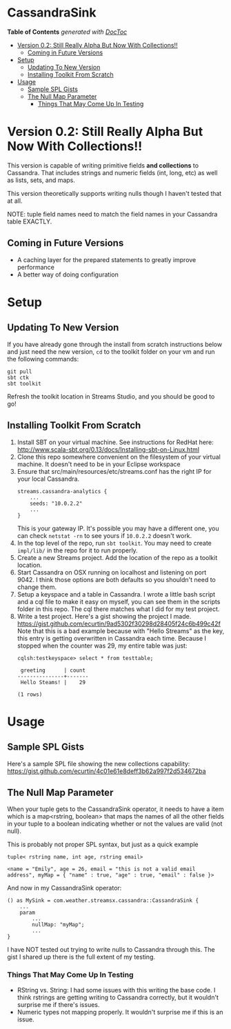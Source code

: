 # CassandraSink

<!-- START doctoc generated TOC please keep comment here to allow auto update -->
<!-- DON'T EDIT THIS SECTION, INSTEAD RE-RUN doctoc TO UPDATE -->
**Table of Contents**  *generated with [DocToc](https://github.com/thlorenz/doctoc)*

- [Version 0.2: Still Really Alpha But Now With Collections!!](#version-02-still-really-alpha-but-now-with-collections)
  - [Coming in Future Versions](#coming-in-future-versions)
- [Setup](#setup)
  - [Updating To New Version](#updating-to-new-version)
  - [Installing Toolkit From Scratch](#installing-toolkit-from-scratch)
- [Usage](#usage)
  - [Sample SPL Gists](#sample-spl-gists)
  - [The Null Map Parameter](#the-null-map-parameter)
    - [Things That May Come Up In Testing](#things-that-may-come-up-in-testing)

<!-- END doctoc generated TOC please keep comment here to allow auto update -->

# Version 0.2: Still Really Alpha But Now With Collections!!

This version is capable of writing primitive fields **and collections** to Cassandra.
That includes strings and numeric fields (int, long, etc) as well as lists, sets, and maps.

This version theoretically supports writing nulls though I haven't tested that at all.

NOTE: tuple field names need to match the field names in your Cassandra table EXACTLY. 

## Coming in Future Versions

- A caching layer for the prepared statements to greatly improve performance
- A better way of doing configuration

# Setup

## Updating To New Version

If you have already gone through the install from scratch instructions below and just need the new version,
`cd` to the toolkit folder on your vm and run the following commands:

```
git pull
sbt ctk
sbt toolkit
```

Refresh the toolkit location in Streams Studio, and you should be good to go!

## Installing Toolkit From Scratch

1. Install SBT on your virtual machine. See instructions for RedHat here: <http://www.scala-sbt.org/0.13/docs/Installing-sbt-on-Linux.html>
2. Clone this repo somewhere convenient on the filesystem of your virtual machine. It doesn't need to be in your Eclipse workspace
3. Ensure that src/main/resources/etc/streams.conf has the right IP for your local Cassandra.
    ```
    streams.cassandra-analytics {
        ...
        seeds: "10.0.2.2"
        ...
    }
    ```
    This is your gateway IP. It's possible you may have a different one, you can check `netstat -rn` to see yours if `10.0.2.2` doesn't work.
4. In the top level of the repo, run `sbt toolkit`. You may need to create `impl/lib/` in the repo for it to run properly.
5. Create a new Streams project. Add the location of the repo as a toolkit location.
4. Start Cassandra on OSX running on localhost and listening on port 9042. I think those options are both defaults so you shouldn't need to change them.
6. Setup a keyspace and a table in Cassandra. I wrote a little bash script and a cql file to make it easy on myself, you can see them in the scripts folder in this repo.
The cql there matches what I did for my test project.
7. Write a test project. Here's a gist showing the project I made. <https://gist.github.com/ecurtin/9ad5302f30298d28405f24c6b499c42f>
Note that this is a bad example because with "Hello Streams" as the key, this entry is getting overwritten in Cassandra each time. 
Because I stopped when the counter was 29, my entire table was just: 
    ```
    cqlsh:testkeyspace> select * from testtable;
    
     greeting      | count
    ---------------+-------
     Hello Steams! |    29
    
    (1 rows)
    ```
    
# Usage

## Sample SPL Gists

Here's a sample SPL file showing the new collections capability: <https://gist.github.com/ecurtin/4c01e61e8deff3b62a997f2d534672ba>
    
## The Null Map Parameter

When your tuple gets to the CassandraSink operator, it needs to have a item which is a map<rstring, boolean> that maps the names of all the other fields
in your tuple to a boolean indicating whether or not the values are valid (not null).


This is probably not proper SPL syntax, but just as a quick example
```
tuple< rstring name, int age, rstring email>

<name = "Emily", age = 26, email = "this is not a valid email address", myMap = { "name" : true, "age" : true, "email" : false }>
```

And now in my CassandraSink operator: 

```
() as MySink = com.weather.streamsx.cassandra::CassandraSink {
    ...
    param
        ...
        nullMap: "myMap";
        ...
}

```

I have NOT tested out trying to write nulls to Cassandra through this. The gist I shared up there is the full extent of my testing.

### Things That May Come Up In Testing
- RString vs. String: I had some issues with this writing the base code. 
I think rstrings are getting writing to Cassandra correctly, but it wouldn't surprise me if there's issues.
- Numeric types not mapping properly. It wouldn't surprise me if this is an issue.

